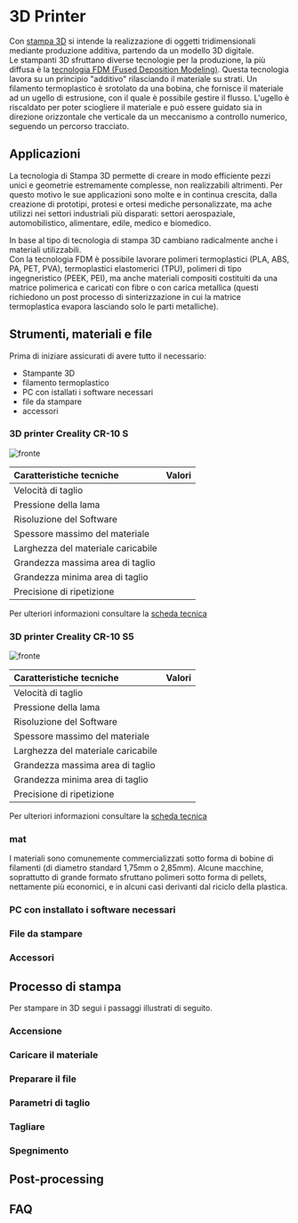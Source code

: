 # 3D Printer

<!-- inserire indice -->

Con [stampa 3D](https://it.wikipedia.org/wiki/Stampa_3D) si intende la realizzazione di oggetti tridimensionali mediante produzione additiva, partendo da un modello 3D digitale.   
Le stampanti 3D sfruttano diverse tecnologie per la produzione, la più diffusa è la [tecnologia FDM (Fused Deposition Modeling)](https://it.wikipedia.org/wiki/Modellazione_a_deposizione_fusa). Questa tecnologia lavora su un principio "additivo" rilasciando il materiale su strati. Un filamento termoplastico è srotolato da una bobina, che fornisce il materiale ad un ugello di estrusione, con il quale è possibile gestire il flusso. L'ugello è riscaldato per poter sciogliere il materiale e può essere guidato sia in direzione orizzontale che verticale da un meccanismo a controllo numerico, seguendo un percorso tracciato.

## Applicazioni

La tecnologia di Stampa 3D permette di creare in modo efficiente pezzi unici e geometrie estremamente complesse, non realizzabili altrimenti. Per questo motivo le sue applicazioni sono molte e in continua crescita, dalla creazione di prototipi, protesi e ortesi mediche personalizzate, ma ache utilizzi nei settori industriali più disparati: settori aerospaziale, automobilistico, alimentare, edile, medico e biomedico.

In base al tipo di tecnologia di stampa 3D cambiano radicalmente anche i materiali utilizzabili.   
Con la tecnologia FDM è possibile lavorare polimeri termoplastici (PLA, ABS, PA, PET, PVA), termoplastici elastomerici (TPU), polimeri di tipo ingegneristico (PEEK, PEI), ma anche materiali compositi costituiti da una matrice polimerica e caricati con fibre o con carica metallica (questi richiedono un post processo di sinterizzazione in cui la matrice termoplastica evapora lasciando solo le parti metalliche).

## Strumenti, materiali e file
Prima di iniziare assicurati di avere tutto il necessario:
- Stampante 3D
- filamento termoplastico
- PC con istallati i software necessari
- file da stampare
- accessori

### 3D printer Creality CR-10 S

![fronte ](img/)    

| Caratteristiche tecniche           | Valori                                   |   
|:-----------------------------------|:-----------------------------------------|   
| Velocità di taglio                 |  |   
| Pressione della lama               |                            |   
| Risoluzione del Software           |                            |   
| Spessore massimo del materiale     |                                  |   
| Larghezza del materiale caricabile |                           |   
| Grandezza massima area di taglio   |        |   
| Grandezza minima area di taglio    |                   |   
| Precisione di ripetizione          |                    |     


Per ulteriori informazioni consultare la [scheda tecnica](src/cr10-user-manual.PDF)

### 3D printer Creality CR-10 S5

![fronte ](img/)   

| Caratteristiche tecniche           | Valori                                   |   
|:-----------------------------------|:-----------------------------------------|   
| Velocità di taglio                 |  |   
| Pressione della lama               |                            |   
| Risoluzione del Software           |                            |   
| Spessore massimo del materiale     |                                  |   
| Larghezza del materiale caricabile |                           |   
| Grandezza massima area di taglio   |        |   
| Grandezza minima area di taglio    |                   |   
| Precisione di ripetizione          |                    |     


Per ulteriori informazioni consultare la [scheda tecnica](src/cr10-user-manual.PDF)

### mat
I materiali sono comunemente commercializzati sotto forma di bobine di filamenti (di diametro standard 1,75mm o 2,85mm). Alcune macchine, soprattutto di grande formato sfruttano polimeri sotto forma di pellets, nettamente più economici, e in alcuni casi derivanti dal riciclo della plastica.

### PC con installato i software necessari


### File da stampare


### Accessori


## Processo di stampa

Per stampare in 3D segui i passaggi illustrati di seguito.

### Accensione



### Caricare il materiale 



### Preparare il file



### Parametri di taglio



### Tagliare



### Spegnimento 
 

## Post-processing



## FAQ
<!-- quali sono i problemi più frequenti? -->
